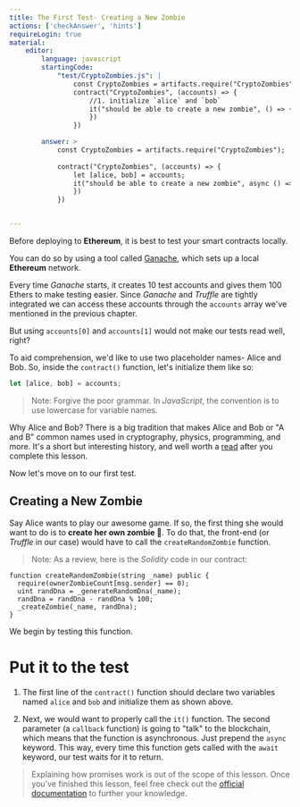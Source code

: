 ```yaml
---
title: The First Test- Creating a New Zombie
actions: ['checkAnswer', 'hints']
requireLogin: true
material:
    editor:
        language: javascript
        startingCode:
            "test/CryptoZombies.js": |
                const CryptoZombies = artifacts.require("CryptoZombies");
                contract("CryptoZombies", (accounts) => {
                    //1. initialize `alice` and `bob`
                    it("should be able to create a new zombie", () => { //2. Make the callback async
                    })
                })

        answer: >
            const CryptoZombies = artifacts.require("CryptoZombies");
            
            contract("CryptoZombies", (accounts) => {
                let [alice, bob] = accounts;
                it("should be able to create a new zombie", async () => {
                })
            })


---
```


Before deploying to **Ethereum**, it is best to test your smart contracts locally.

You can do so by using a tool called <a href="https://truffleframework.com/ganache" target=_blank>Ganache</a>, which sets up a local **Ethereum** network.

Every time _Ganache_ starts, it creates 10 test accounts and gives them 100 Ethers to make testing easier. Since _Ganache_ and _Truffle_ are tightly integrated we can access these accounts through the `accounts` array we've mentioned in the previous chapter.

But using `accounts[0]` and `accounts[1]` would not make our tests read well, right?

To aid comprehension, we'd like to use two placeholder names- Alice and Bob. So, inside the `contract()` function, let's initialize them like so:

```javascript
let [alice, bob] = accounts;
```
>Note: Forgive the poor grammar. In _JavaScript_, the convention is to use lowercase for variable names.

Why Alice and Bob? There is a big tradition that makes Alice and Bob or "A and B" common names used in cryptography, physics, programming, and more. It's a short but interesting history, and well worth a
<a href="http://cryptocouple.com/" target=_blank>read</a> after you complete this lesson.

Now let's move on to our first test.

## Creating a New Zombie

Say Alice wants to play our awesome game. If so, the first thing she would want to do is to **create her own zombie 🧟**. To do that, the front-end  (or _Truffle_ in our case) would have to call the `createRandomZombie` function.

>Note: As a review, here is the _Solidity_ code in our contract:

 ```sol
 function createRandomZombie(string _name) public {
   require(ownerZombieCount[msg.sender] == 0);
   uint randDna = _generateRandomDna(_name);
   randDna = randDna - randDna % 100;
   _createZombie(_name, randDna);
 }
 ```

We begin by testing this function.

# Put it to the test

1.  The first line of the `contract()` function should declare two variables named `alice`  and `bob` and initialize them as shown above.

2. Next, we would want to properly call the `it()` function. The second parameter (a `callback` function) is going to "talk" to the blockchain, which means that the function is asynchronous. Just prepend the `async` keyword. This way, every time this function gets called with the `await` keyword, our test waits for it to return.

> Explaining how promises work is out of the scope of this lesson. Once you've finished this lesson, feel free check out the <a href="https://developer.mozilla.org/en-US/docs/Web/JavaScript/Reference/Global_Objects/Promise" target=_blank>official documentation</a> to further your knowledge.
